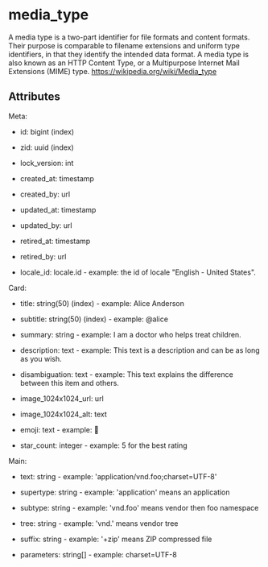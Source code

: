 # media_type

A media type is a two-part identifier for file formats and content formats. Their purpose is comparable to filename extensions and uniform type identifiers, in that they identify the intended data format. 
A media type is also known as an HTTP Content Type, or a Multipurpose Internet Mail Extensions (MIME) type.
https://wikipedia.org/wiki/Media_type



## Attributes

Meta:

  * id: bigint (index)

  * zid: uuid (index)

  * lock_version: int

  * created_at: timestamp

  * created_by: url

  * updated_at: timestamp

  * updated_by: url

  * retired_at: timestamp

  * retired_by: url

  * locale_id: locale.id - example: the id of locale "English - United States".

Card:

  * title: string(50) (index) - example: Alice Anderson

  * subtitle: string(50) (index) - example: @alice

  * summary: string - example: I am a doctor who helps treat children.

  * description: text - example: This text is a description and can be as long as you wish.

  * disambiguation: text - example: This text explains the difference between this item and others.

  * image_1024x1024_url: url

  * image_1024x1024_alt: text

  * emoji: text - example: 🚀

  * star_count: integer - example: 5 for the best rating

Main:

  * text: string - example: 'application/vnd.foo;charset=UTF-8'

  * supertype: string - example: 'application' means an application

  * subtype: string - example: 'vnd.foo' means vendor then foo namespace

  * tree: string - example: 'vnd.' means vendor tree

  * suffix: string - example: '+zip' means ZIP compressed file

  * parameters: string[] - example: charset=UTF-8

